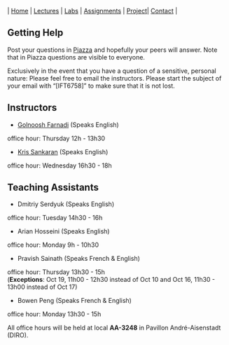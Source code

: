 | [Home](index.md) | [Lectures](lectures.md) | [Labs](labs.md) | [Assignments](assignments.md) | [Project](project.md)| [Contact](contact.md) |

## Getting Help

Post your questions in [Piazza]( http://piazza.com/university_of_montreal/fall2019/ift6758) and hopefully your peers will answer.  Note that in Piazza questions are visible to everyone.

Exclusively in the event that you have a question of a sensitive, personal nature: Please feel free to email the instructors. Please start the subject of your email with “[IFT6758]” to make sure that it is not lost.

## Instructors

- [Golnoosh Farnadi](https://gfarnadi.github.io/) (Speaks English)

office hour: Thursday 12h - 13h30

- [Kris Sankaran](http://krisrs1128.github.io/personal-site/)  (Speaks English)

office hour: Wednesday 16h30 - 18h

 
## Teaching Assistants
 
- Dmitriy Serdyuk (Speaks English)

office hour: Tuesday 14h30 - 16h

- Arian Hosseini (Speaks English)

office hour: Monday 9h - 10h30
 
- Pravish Sainath (Speaks French & English)

office hour: Thursday 13h30 - 15h  
             (**Exceptions**: Oct 19, 11h00 - 12h30 instead of Oct 10 and 
                              Oct 16, 11h30 - 13h00 instead of Oct 17)
                 
- Bowen Peng (Speaks French & English)

office hour: Monday 13h30 - 15h
 
All office hours will be held at local **AA-3248** in Pavillon André-Aisenstadt (DIRO).
